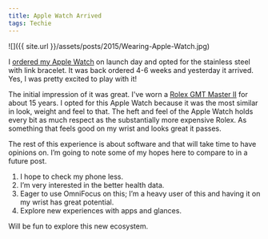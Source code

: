 ```yaml
---
title: Apple Watch Arrived
tags: Techie
---
```


![]({{ site.url }}/assets/posts/2015/Wearing-Apple-Watch.jpg)

I [ordered my Apple Watch](/thingelstad/apple-watch-ordered) on launch day and opted for the stainless steel with link bracelet. It was back ordered 4-6 weeks and yesterday it arrived. Yes, I was pretty excited to play with it!

The initial impression of it was great. I've worn a [Rolex GMT Master II](http://en.wikipedia.org/wiki/Rolex_GMT_Master_II) for about 15 years. I opted for this Apple Watch because it was the most similar in look, weight and feel to that. The heft and feel of the Apple Watch holds every bit as much respect as the substantially more expensive Rolex. As something that feels good on my wrist and looks great it passes.

The rest of this experience is about software and that will take time to have opinions on. I’m going to note some of my hopes here to compare to in a future post.

  1. I hope to check my phone less.
  2. I’m very interested in the better health data.
  3. Eager to use OmniFocus on this; I’m a heavy user of this and having it on my wrist has great potential.
  4. Explore new experiences with apps and glances.

Will be fun to explore this new ecosystem.
